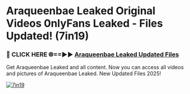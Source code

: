 # Araqueenbae Leaked Original Videos 0nlyFans Leaked - Files Updated! (7in19)

<h3>🔴 CLICK HERE 🌐==►► <a href="https://tinyurl.com/ehrbuxhb" rel="nofollow">Araqueenbae Leaked Updated Files</a></h3>

Get Araqueenbae Leaked and all content. Now you can access all videos and pictures of Araqueenbae Leaked. New Updated Files 2025!

[![7in19](https://i.imgur.com/lVYEuWS.gif)](https://tinyurl.com/ehrbuxhb)
